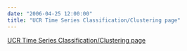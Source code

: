 ```yaml
---
date: "2006-04-25 12:00:00"
title: "UCR Time Series Classification/Clustering page"
---
```


[UCR Time Series Classification/Clustering page](/lemire/blog/2006/04-25-ucr-time-series-classificationclustering-page)

